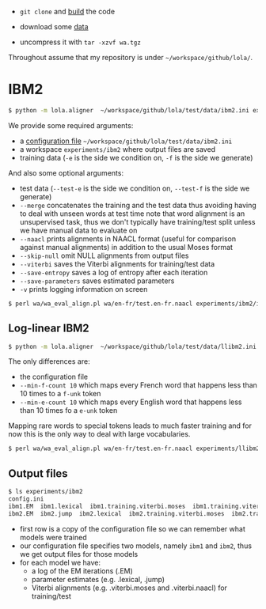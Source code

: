 * `git clone` and [build](build.md) the code

* download some [data](https://www.adrive.com/public/YVKseV/wa.tgz)

* uncompress it with `tar -xzvf wa.tgz`


Throughout assume that my repository is under `~/workspace/github/lola/`.

# IBM2


```sh
$ python -m lola.aligner  ~/workspace/github/lola/test/data/ibm2.ini experiments/ibm2 -f wa/en-fr/training.en-fr.fr -e wa/en-fr/training.en-fr.en --test-f wa/en-fr/test.en-fr.fr --test-e wa/en-fr/test.en-fr.en --merge --naacl --skip-null --viterbi --save-entropy --save-parameters -v
```

We provide some required arguments:
* a [configuration file](config.md) `~/workspace/github/lola/test/data/ibm2.ini`
* a workspace `experiments/ibm2` where output files are saved
* training data (`-e` is the side we condition on, `-f` is the side we generate)

And also some optional arguments:
* test data (`--test-e` is the side we condition on, `--test-f` is the side we generate)
* `--merge` concatenates the training and the test data thus avoiding having to deal with unseen words at test time
 note that word alignment is an unsupervised task, thus we don't typically have training/test split unless we have manual data to evaluate on
* `--naacl` prints alignments in NAACL format (useful for comparison against manual alignments) in addition to the usual Moses format
* `--skip-null` omit NULL alignments from output files
* `--viterbi` saves the Viterbi alignments for training/test data
* `--save-entropy` saves a log of entropy after each iteration
* `--save-parameters` saves estimated parameters
* `-v` prints logging information on screen

```sh
$ perl wa/wa_eval_align.pl wa/en-fr/test.en-fr.naacl experiments/ibm2/ibm2.test.viterbi.naacl
```


## Log-linear IBM2


```sh
$ python -m lola.aligner  ~/workspace/github/lola/test/data/llibm2.ini experiments/llibm2 -f wa/en-fr/training.en-fr.fr -e wa/en-fr/training.en-fr.en --test-f wa/en-fr/test.en-fr.fr --test-e wa/en-fr/test.en-fr.en --merge --naacl --skip-null --viterbi --save-entropy --save-parameters --min-f-count 10 --min-e-count 10 -v
```

The only differences are:
* the configuration file
* `--min-f-count 10` which maps every French word that happens less than 10 times to a `f-unk` token
* `--min-e-count 10` which maps every English word that happens less than 10 times fo a `e-unk` token

Mapping rare words to special tokens leads to much faster training and for now this is the only way to deal with large vocabularies.

```sh
$ perl wa/wa_eval_align.pl wa/en-fr/test.en-fr.naacl experiments/llibm2/llibm2.test.viterbi.naacl
```


## Output files

```sh
$ ls experiments/ibm2
config.ini  
ibm1.EM  ibm1.lexical  ibm1.training.viterbi.moses  ibm1.training.viterbi.naacl  ibm1.test.viterbi.moses  ibm1.test.viterbi.naacl
ibm2.EM  ibm2.jump  ibm2.lexical  ibm2.training.viterbi.moses  ibm2.training.viterbi.naacl ibm2.test.viterbi.moses  ibm2.test.viterbi.naacl
```

* first row is a copy of the configuration file so we can remember what models were trained
* our configuration file specifies two models, namely `ibm1` and `ibm2`, thus we get output files for those models
* for each model we have:
    - a log of the EM iterations (.EM)
    - parameter estimates (e.g. .lexical, .jump)
    - Viterbi alignments (e.g. .viterbi.moses and .viterbi.naacl) for training/test
    
